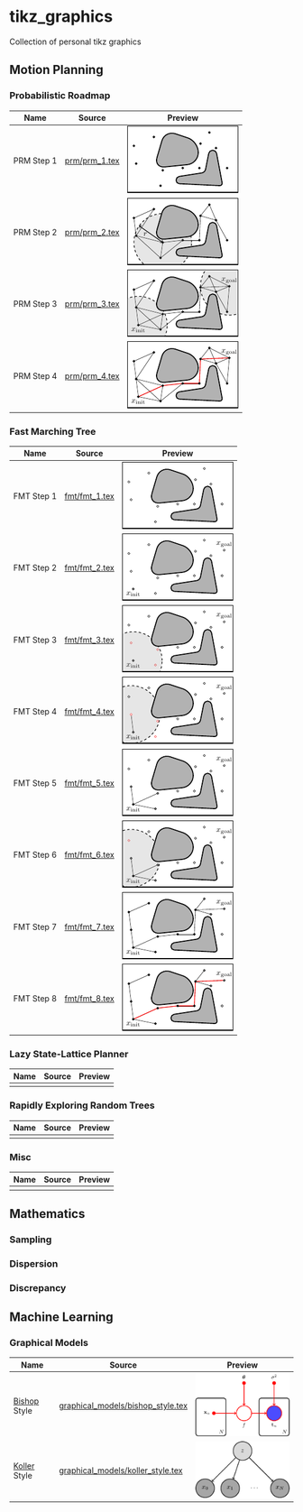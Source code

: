 # tikz_graphics
Collection of personal tikz graphics

## Motion Planning

### Probabilistic Roadmap

| Name | Source | Preview | 
|------|--------|---------|
| PRM Step 1 | [prm/prm_1.tex](prm/prm_1.tex) | ![alt text](previews/prm_1.png) | 
| PRM Step 2 | [prm/prm_2.tex](prm/prm_2.tex) | ![alt text](previews/prm_2.png) | 
| PRM Step 3 | [prm/prm_3.tex](prm/prm_3.tex) | ![alt text](previews/prm_3.png) | 
| PRM Step 4 | [prm/prm_4.tex](prm/prm_4.tex) | ![alt text](previews/prm_4.png) | 

### Fast Marching Tree

| Name | Source | Preview | 
|------|--------|---------|
| FMT Step 1 | [fmt/fmt_1.tex](fmt/fmt_1.tex) | ![alt text](previews/fmt_1.png) | 
| FMT Step 2 | [fmt/fmt_2.tex](fmt/fmt_2.tex) | ![alt text](previews/fmt_2.png) | 
| FMT Step 3 | [fmt/fmt_3.tex](fmt/fmt_3.tex) | ![alt text](previews/fmt_3.png) | 
| FMT Step 4 | [fmt/fmt_4.tex](fmt/fmt_4.tex) | ![alt text](previews/fmt_4.png) | 
| FMT Step 5 | [fmt/fmt_5.tex](fmt/fmt_5.tex) | ![alt text](previews/fmt_5.png) | 
| FMT Step 6 | [fmt/fmt_6.tex](fmt/fmt_6.tex) | ![alt text](previews/fmt_6.png) | 
| FMT Step 7 | [fmt/fmt_7.tex](fmt/fmt_7.tex) | ![alt text](previews/fmt_7.png) | 
| FMT Step 8 | [fmt/fmt_8.tex](fmt/fmt_8.tex) | ![alt text](previews/fmt_8.png) | 

### Lazy State-Lattice Planner

| Name | Source | Preview | 
|------|--------|---------|
|   |   |   |

### Rapidly Exploring Random Trees

| Name | Source | Preview | 
|------|--------|---------|
|  |  |  |


### Misc

| Name | Source | Preview | 
|------|--------|---------|
|   |   |   |

## Mathematics

### Sampling

### Dispersion

### Discrepancy

## Machine Learning

### Graphical Models
| Name | Source | Preview | 
|------|--------|---------|
|[Bishop](https://www.springer.com/gp/book/9780387310732) Style|[graphical_models/bishop_style.tex](graphical_models/bishop_style.tex) | ![alt text](previews/bishop_style.png) | 
|[Koller](https://mitpress.mit.edu/books/probabilistic-graphical-models) Style|[graphical_models/koller_style.tex](graphical_models/koller_style.tex) | ![alt text](previews/koller_style.png) | 